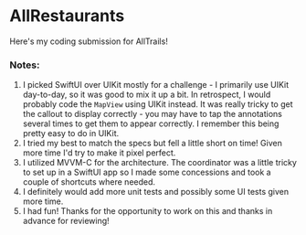 # AllRestaurants

Here's my coding submission for AllTrails!

### Notes: 
1) I picked SwiftUI over UIKit mostly for a challenge - I primarily use UIKit day-to-day, so it was good to mix it up a bit. In retrospect, I would probably code the `MapView` using UIKit instead. It was really tricky to get the callout to display correctly - you may have to tap the annotations several times to get them to appear correctly. I remember this being pretty easy to do in UIKit.
2) I tried my best to match the specs but fell a little short on time! Given more time I'd try to make it pixel perfect. 
3) I utilized MVVM-C for the architecture. The coordinator was a little tricky to set up in a SwiftUI app so I made some concessions and took a couple of shortcuts where needed.
4) I definitely would add more unit tests and possibly some UI tests given more time. 
5) I had fun! Thanks for the opportunity to work on this and thanks in advance for reviewing! 
